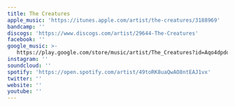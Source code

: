 ```yaml
---
title: The Creatures
apple_music: 'https://itunes.apple.com/artist/the-creatures/3188969'
bandcamp: ''
discogs: 'https://www.discogs.com/artist/29644-The-Creatures'
facebook: ''
google_music: >-
   https://play.google.com/store/music/artist/The_Creatures?id=Aqo4dpdq35vwfdplzwwap4ijjvi
instagram: ''
soundcloud: ''
spotify: 'https://open.spotify.com/artist/49toRK8uaQwAO8ntEAJ1vx'
twitter: ''
website: ''
youtube: ''
---
```

